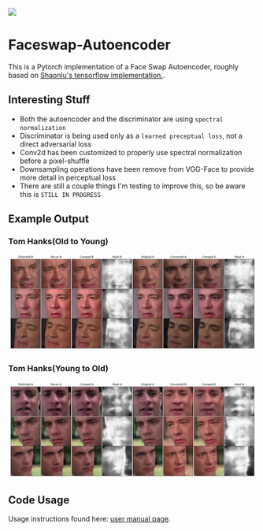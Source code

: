 ![](examples/gump_example.gif)
# Faceswap-Autoencoder

This is a Pytorch implementation of a Face Swap Autoencoder, roughly based on  [Shaonlu's tensorflow implementation.](https://github.com/shaoanlu/faceswap-GAN). 

## Interesting Stuff

- Both the autoencoder and the discriminator are using `spectral normalization`
- Discriminator is being used only as a `learned preceptual loss`, not a direct adversarial loss
- Conv2d has been customized to properly use spectral normalization before a pixel-shuffle
- Downsampling operations have been remove from VGG-Face to provide more detail in perceptual loss
- There are still a couple things I'm testing to improve this, so be aware this is `STILL IN PROGRESS`

## Example Output
### Tom Hanks(Old to Young)
![](examples/AtoB_small.png)
### Tom Hanks(Young to Old)
![](examples/BtoA_small.png)

## Code Usage
Usage instructions found here: [user manual page](USAGE.md).





